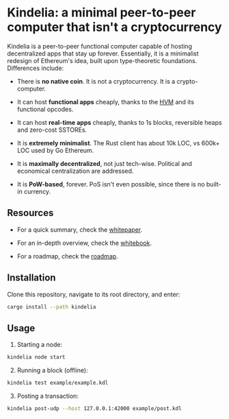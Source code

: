Kindelia: a minimal peer-to-peer computer that isn't a cryptocurrency
=====================================================================

Kindelia is a peer-to-peer functional computer capable of hosting decentralized
apps that stay up forever. Essentially, it is a minimalist redesign of
Ethereum's idea, built upon type-theoretic foundations. Differences include:

- There is **no native coin**. It is not a cryptocurrency. It is a
  crypto-computer.

- It can host **functional apps** cheaply, thanks to the
  [HVM](https://github.com/kindelia/hvm) and its functional opcodes.

- It can host **real-time apps** cheaply, thanks to 1s blocks, reversible heaps
  and zero-cost SSTOREs.

- It is **extremely minimalist**. The Rust client has about 10k LOC, vs 600k+
  LOC used by Go Ethereum.

- It is **maximally decentralized**, not just tech-wise. Political and
  economical centralization are addressed.

- It is **PoW-based**, forever. PoS isn't even possible, since there is no
  built-in currency.

Resources
---------

- For a quick summary, check the [whitepaper](WHITEPAPER.md).

- For an in-depth overview, check the [whitebook](WHITEBOOK.md).

- For a roadmap, check the [roadmap](ROADMAP.md).

Installation
------------

Clone this repository, navigate to its root directory, and enter:

```sh
cargo install --path kindelia
```

Usage
-----

1. Starting a node:

```sh
kindelia node start
```

2. Running a block (offline):

```sh
kindelia test example/example.kdl
```

3. Posting a transaction:

```sh
kindelia post-udp --host 127.0.0.1:42000 example/post.kdl 
```
